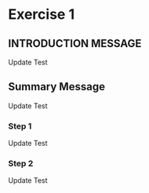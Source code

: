 
<!---
Version: 1.0 
-->
# Exercise 1
## INTRODUCTION MESSAGE

Update Test

## Summary Message

Update Test

### Step 1
Update Test

### Step 2

Update Test
